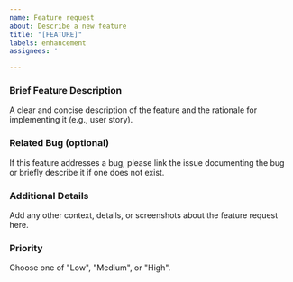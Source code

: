 ```yaml
---
name: Feature request
about: Describe a new feature
title: "[FEATURE]"
labels: enhancement
assignees: ''

---
```


### Brief Feature Description
A clear and concise description of the feature and the rationale for implementing it (e.g., user story).

### Related Bug (optional)
If this feature addresses a bug, please link the issue documenting the bug or briefly describe it if one does not exist.

### Additional Details
Add any other context, details, or screenshots about the feature request here.

### Priority
Choose one of "Low", "Medium", or "High".
